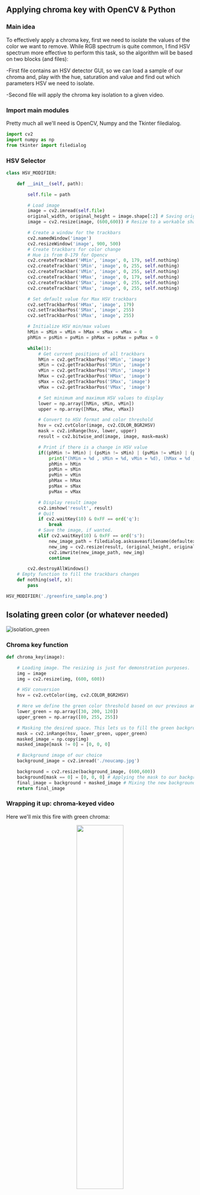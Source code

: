 ## Applying chroma key with OpenCV & Python ##

### Main idea ###

To effectively apply a chroma key, first we need to isolate the values of the color we want to remove.
While RGB spectrum is quite common, I find HSV spectrum more effective to perform this task, so the algorithm
will be based on two blocks (and files):

-First file contains an HSV detector GUI, so we can load a sample of our chroma and, play with the
hue, saturation and value and find out which parameters HSV we need to isolate.

-Second file will apply the chroma key isolation to a given video.

### Import main modules ###

Pretty much all we'll need is OpenCV, Numpy and the Tkinter filedialog.


```python
import cv2
import numpy as np
from tkinter import filedialog
```


    

### HSV Selector ###


```python
class HSV_MODIFIER:

    def __init__(self, path):

        self.file = path

        # Load image
        image = cv2.imread(self.file)
        original_width, original_height = image.shape[:2] # Saving original shape
        image = cv2.resize(image, (600,600)) # Resize to a workable shape if its too big

        # Create a window for the trackbars
        cv2.namedWindow('image')
        cv2.resizeWindow('image', 900, 500)
        # Create trackbars for color change
        # Hue is from 0-179 for Opencv
        cv2.createTrackbar('HMin', 'image', 0, 179, self.nothing)
        cv2.createTrackbar('SMin', 'image', 0, 255, self.nothing)
        cv2.createTrackbar('VMin', 'image', 0, 255, self.nothing)
        cv2.createTrackbar('HMax', 'image', 0, 179, self.nothing)
        cv2.createTrackbar('SMax', 'image', 0, 255, self.nothing)
        cv2.createTrackbar('VMax', 'image', 0, 255, self.nothing)

        # Set default value for Max HSV trackbars
        cv2.setTrackbarPos('HMax', 'image', 179)
        cv2.setTrackbarPos('SMax', 'image', 255)
        cv2.setTrackbarPos('VMax', 'image', 255)

        # Initialize HSV min/max values
        hMin = sMin = vMin = hMax = sMax = vMax = 0
        phMin = psMin = pvMin = phMax = psMax = pvMax = 0

        while(1):
            # Get current positions of all trackbars
            hMin = cv2.getTrackbarPos('HMin', 'image')
            sMin = cv2.getTrackbarPos('SMin', 'image')
            vMin = cv2.getTrackbarPos('VMin', 'image')
            hMax = cv2.getTrackbarPos('HMax', 'image')
            sMax = cv2.getTrackbarPos('SMax', 'image')
            vMax = cv2.getTrackbarPos('VMax', 'image')

            # Set minimum and maximum HSV values to display
            lower = np.array([hMin, sMin, vMin])
            upper = np.array([hMax, sMax, vMax])

            # Convert to HSV format and color threshold
            hsv = cv2.cvtColor(image, cv2.COLOR_BGR2HSV)
            mask = cv2.inRange(hsv, lower, upper)
            result = cv2.bitwise_and(image, image, mask=mask)

            # Print if there is a change in HSV value
            if((phMin != hMin) | (psMin != sMin) | (pvMin != vMin) | (phMax != hMax) | (psMax != sMax) | (pvMax != vMax) ):
                print("(hMin = %d , sMin = %d, vMin = %d), (hMax = %d , sMax = %d, vMax = %d)" % (hMin , sMin , vMin, hMax, sMax , vMax))
                phMin = hMin
                psMin = sMin
                pvMin = vMin
                phMax = hMax
                psMax = sMax
                pvMax = vMax

            # Display result image
            cv2.imshow('result', result)
            # Quit
            if cv2.waitKey(10) & 0xFF == ord('q'):
                break
            # Save the image, if wanted.
            elif cv2.waitKey(10) & 0xFF == ord('s'):
                new_image_path = filedialog.asksaveasfilename(defaultextension='.jpg', filetypes=[("JPEG", "*.jpg"), ("PNG", "*.png")])
                new_img = cv2.resize(result, (original_height, original_width))
                cv2.imwrite(new_image_path, new_img)
                continue

        cv2.destroyAllWindows()
    # Empty function to fill the trackbars changes
    def nothing(self, x):
        pass

HSV_MODIFIER('./greenfire_sample.png')
```

## Isolating green color (or whatever needed) ##

![isolation_green](https://github.com/RomeroRodriguezD/Chroma-Key-with-OpenCV/assets/105886661/345da6aa-a8aa-4538-aedc-e3bfb38303ee)

### Chroma key function ###

```python
def chroma_key(image):

    # Loading image. The resizing is just for demonstration purposes.
    img = image
    img = cv2.resize(img, (600, 600))

    # HSV conversion
    hsv = cv2.cvtColor(img, cv2.COLOR_BGR2HSV)

    # Here we define the green color threshold based on our previous analysis
    lower_green = np.array([30, 200, 120])
    upper_green = np.array([80, 255, 255])

    # Masking the desired space. This lets us to fill the green background with whatever we want to
    mask = cv2.inRange(hsv, lower_green, upper_green)
    masked_image = np.copy(img)
    masked_image[mask != 0] = [0, 0, 0]

    # Background image of our choice
    background_image = cv2.imread('./noucamp.jpg')

    background = cv2.resize(background_image, (600,600))
    background[mask == 0] = [0, 0, 0] # Applying the mask to our background, so it will fill the previously green space
    final_image = background + masked_image # Mixing the new background with our image
    return final_image
```
### Wrapping it up: chroma-keyed video ###

Here we'll mix this fire with green chroma:

<p align="center">
  <img src="https://github.com/RomeroRodriguezD/Chroma-Key-with-OpenCV/assets/105886661/deb2c89f-9faf-4798-bc0c-c416711eaf49" style="width: 50%; height: auto;" />
</p>

With the Camp Nou Stadium:
<p align="center">
  <img src="https://github.com/RomeroRodriguezD/Chroma-Key-with-OpenCV/assets/105886661/8b586abe-f197-4494-b27e-ebf5877e5181" style="width: 50%; height: auto;" />
</p>


```python
if __name__ == "__main__":
    video = './flamegreen.mp4'
  cap = cv2.VideoCapture(video)

  while cap.isOpened():
      ret, frame = cap.read()
      # if frame is read correctly ret is True
      if not ret:
          print("Can't receive frame (stream end?). Exiting ...")
          break
      frame = chroma_key(frame)
      cv2.imshow('frame', frame)
      if cv2.waitKey(1) == ord('q'):
          break
  
  cap.release()
  cv2.destroyAllWindows()
```

## Result ##
<p align="center">
  <img src="https://github.com/RomeroRodriguezD/Chroma-Key-with-OpenCV/assets/105886661/fdb9b8b8-2acc-412e-8123-52b7eae8e973" />
</p>
